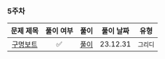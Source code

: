 ### 5주차

|                                     문제 제목                                     |  풀이 여부  |          풀이           |  풀이 날짜   |    유형     | 
|:-----------------------------------------------------------------------------:|:-------:|:---------------------:|:--------:|:---------:|
|    [구명보트](https://school.programmers.co.kr/learn/courses/30/lessons/42885)    |✅|   [풀이](./구명보트.java)   | 23.12.31 |   `그리디`   |
